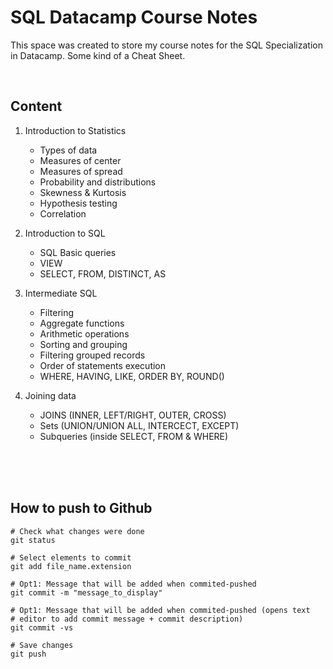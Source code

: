 # SQL Datacamp Course Notes

This space was created to store my course notes for the SQL Specialization in 
Datacamp. Some kind of a Cheat Sheet.

<br />

## Content
1. Introduction to Statistics
    * Types of data
    * Measures of center
    * Measures of spread
    * Probability and distributions
    * Skewness & Kurtosis
    * Hypothesis testing
    * Correlation

2. Introduction to SQL
    * SQL Basic queries
    * VIEW
    * SELECT, FROM, DISTINCT, AS

3. Intermediate SQL
    * Filtering
    * Aggregate functions
    * Arithmetic operations
    * Sorting and grouping
    * Filtering grouped records
    * Order of statements execution
    * WHERE, HAVING, LIKE, ORDER BY, ROUND()

4. Joining data
    * JOINS (INNER, LEFT/RIGHT, OUTER, CROSS)
    * Sets (UNION/UNION ALL, INTERCECT, EXCEPT)
    * Subqueries (inside SELECT, FROM & WHERE)

<br />
<br />
<br />

## How to push to Github
```
# Check what changes were done
git status

# Select elements to commit
git add file_name.extension

# Opt1: Message that will be added when commited-pushed
git commit -m "message_to_display"

# Opt1: Message that will be added when commited-pushed (opens text 
# editor to add commit message + commit description) 
git commit -vs

# Save changes
git push
```

